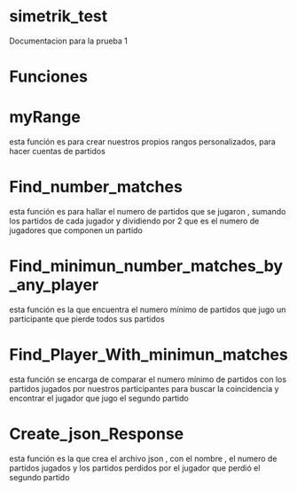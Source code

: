 # simetrik_test


Documentacion para la prueba 1 

# Funciones 

# myRange

esta función es para crear nuestros propios rangos personalizados, para hacer cuentas de partidos


# Find_number_matches

esta función es para hallar el numero de partidos que se jugaron , sumando los partidos de cada jugador y dividiendo por 2 que es el numero de jugadores que componen un partido 


# Find_minimun_number_matches_by_any_player

esta función es la que encuentra el numero mínimo de partidos  que jugo un participante que pierde todos sus partidos 

# Find_Player_With_minimun_matches

esta función  se encarga de comparar el numero mínimo de partidos  con los partidos jugados por nuestros participantes   para buscar la coincidencia  y encontrar el jugador   que jugo el segundo partido  


# Create_json_Response


esta función es la que crea el archivo json , con el nombre , el numero de partidos jugados    y  los partidos perdidos por el jugador que perdió el segundo partido 
